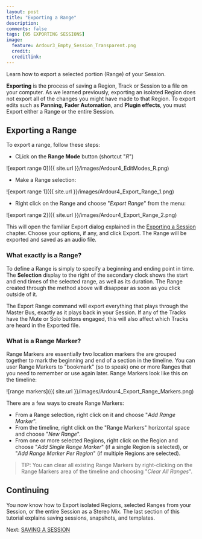 ```yaml
---
layout: post
title: "Exporting a Range"
description:
comments: false 
tags: [05 EXPORTING SESSIONS]
image:
  feature: Ardour3_Empty_Session_Transparent.png
  credit:  
  creditlink:  
---
```


Learn how to export a selected portion (Range) of your Session.

**Exporting** is the process of saving a Region, Track or Session to a
file on your computer. As we learned previously, exporting an isolated Region does
not export all of the changes you might have made to that Region. To
export edits such as **Panning**, **Fader Automation**, and **Plugin effects**,
you must Export either a Range or the entire Session.

## Exporting a Range

To export a range, follow these steps:

* CLick on the **Range Mode** button (shortcut "*R*")

![export range 0]({{ site.url }}/images/Ardour4_EditModes_R.png)

* Make a Range selection:

![export range 1]({{ site.url }}/images/Ardour4_Export_Range_1.png)

* Right click on the Range and choose "*Export Range*" from the menu:

![export range 2]({{ site.url }}/images/Ardour4_Export_Range_2.png)

This will open the familiar Export dialog explained in the [Exporting a Session](../exporting-a-session) chapter. Choose your options, if any, and click Export. The Range will be exported and saved as an audio file.

### What exactly is a Range?
To define a Range is simply to specify a beginning and ending point in time. The **Selection** display to the right of the secondary clock shows the start and end times of the selected range, as well as its duration. The Range created through the method above will disappear as soon as you click outside of it.

The Export Range command will export everything that plays through the Master Bus, exactly as it plays back in
your Session. If any of the Tracks have the Mute or Solo buttons engaged, this will also affect which Tracks are heard in the Exported file.

### What is a Range Marker? 
Range Markers are essentially two location markers the are grouped together to mark the beginning and end of a section in the timeline. You can user Range Markers to "bookmark" (so to speak) one or more Ranges that you need to remember or use again later. Range Markers look like this on the timeline:

![range markers]({{ site.url }}/images/Ardour4_Export_Range_Markers.png)

There are a few ways to create Range Markers:

* From a Range selection, right click on it and choose "*Add Range Marker*".
* From the timeline, right click on the "Range Markers" horizontal space and choose "*New Range*".
* From one or more selected Regions, right click on the Region and choose "*Add Single Range Marker*" (if a single Region is selected), or "*Add Range Marker Per Region*" (if multiple Regions are selected).

> TIP: You can clear all existing Range Markers by right-clicking on the Range Markers area of the timeline and choosing "*Clear All Ranges*".

## Continuing 

You now know how to Export isolated Regions, selected Ranges from your Session, or the entire Session as a Stereo Mix. The last section of this tutorial explains saving sessions, snapshots, and templates.

Next: [SAVING A SESSION](../saving-a-session)
